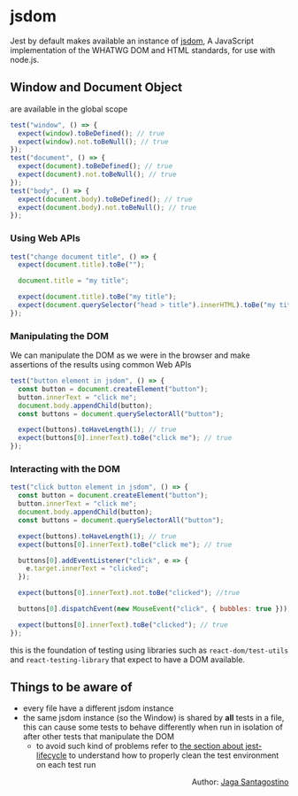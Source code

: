 # jsdom

Jest by default makes available an instance of [jsdom](https://github.com/jsdom/jsdom), A JavaScript implementation of the WHATWG DOM and HTML standards, for use with node.js.

## Window and Document Object

are available in the global scope

```js
test("window", () => {
  expect(window).toBeDefined(); // true
  expect(window).not.toBeNull(); // true
});
test("document", () => {
  expect(document).toBeDefined(); // true
  expect(document).not.toBeNull(); // true
});
test("body", () => {
  expect(document.body).toBeDefined(); // true
  expect(document.body).not.toBeNull(); // true
});
```

### Using Web APIs

```js
test("change document title", () => {
  expect(document.title).toBe("");

  document.title = "my title";

  expect(document.title).toBe("my title");
  expect(document.querySelector("head > title").innerHTML).toBe("my title");
});
```

### Manipulating the DOM

We can manipulate the DOM as we were in the browser and make assertions of the results using common Web APIs

```js
test("button element in jsdom", () => {
  const button = document.createElement("button");
  button.innerText = "click me";
  document.body.appendChild(button);
  const buttons = document.querySelectorAll("button");

  expect(buttons).toHaveLength(1); // true
  expect(buttons[0].innerText).toBe("click me"); // true
});
```

### Interacting with the DOM

```js
test("click button element in jsdom", () => {
  const button = document.createElement("button");
  button.innerText = "click me";
  document.body.appendChild(button);
  const buttons = document.querySelectorAll("button");

  expect(buttons).toHaveLength(1); // true
  expect(buttons[0].innerText).toBe("click me"); // true

  buttons[0].addEventListener("click", e => {
    e.target.innerText = "clicked";
  });

  expect(buttons[0].innerText).not.toBe("clicked"); //true

  buttons[0].dispatchEvent(new MouseEvent("click", { bubbles: true }));

  expect(buttons[0].innerText).toBe("clicked"); // true
});
```

this is the foundation of testing using libraries such as `react-dom/test-utils` and `react-testing-library` that expect to have a DOM available.

## Things to be aware of

- every file have a different jsdom instance
- the same jsdom instance (so the Window) is shared by **all** tests in a file, this can cause some tests to behave differently when run in isolation of after other tests that manipulate the DOM
  - to avoid such kind of problems refer to [the section about jest-lifecycle](jest-lifecycle.md) to understand how to properly clean the test environment on each test run

<p style='text-align: right;'>Author: <a href="../about-us.md#jaga-santagostino">Jaga Santagostino</a></p>

